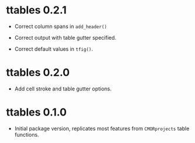 # ttables 0.2.1

* Correct column spans in `add_header()`

* Correct output with table gutter specified.

* Correct default values in `tfig()`.

# ttables 0.2.0

* Add cell stroke and table gutter options.

# ttables 0.1.0

* Initial package version, replicates most features from `CMORprojects` table functions.

